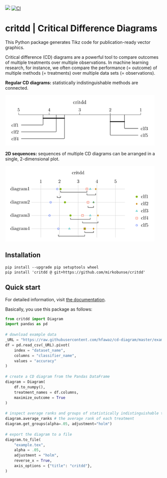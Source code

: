 [![](https://img.shields.io/badge/docs-stable-blue.svg)](https://mirkobunse.github.io/critdd)
[![CI](https://github.com/mirkobunse/critdd/workflows/CI/badge.svg)](https://github.com/mirkobunse/critdd/actions)


# critdd | Critical Difference Diagrams

This Python package generates Tikz code for publication-ready vector graphics.

Critical difference (CD) diagrams are a powerful tool to compare outcomes of multiple treatments over multiple observations. In machine learning research, for instance, we often compare the performance (= outcome) of multiple methods (= treatments) over multiple data sets (= observations).

**Regular CD diagrams:** statistically indistinguishable methods are connected.

<img alt="docs/source/example.svg" src="docs/source/example.svg" width="480">

**2D sequences:** sequences of multiple CD diagrams can be arranged in a single, 2-dimensional plot.

<img alt="docs/source/2d_example.svg" src="docs/source/2d_example.svg" width="480">


## Installation

```
pip install --upgrade pip setuptools wheel
pip install 'critdd @ git+https://github.com/mirkobunse/critdd'
```


## Quick start

For detailed information, visit [the documentation](https://mirkobunse.github.io/critdd).

Basically, you use this package as follows:

```python
from critdd import Diagram
import pandas as pd

# download example data
_URL = "https://raw.githubusercontent.com/hfawaz/cd-diagram/master/example.csv"
df = pd.read_csv(_URL).pivot(
    index = "dataset_name",
    columns = "classifier_name",
    values = "accuracy"
)

# create a CD diagram from the Pandas DataFrame
diagram = Diagram(
    df.to_numpy(),
    treatment_names = df.columns,
    maximize_outcome = True
)

# inspect average ranks and groups of statistically indistinguishable treatments
diagram.average_ranks # the average rank of each treatment
diagram.get_groups(alpha=.05, adjustment="holm")

# export the diagram to a file
diagram.to_file(
    "example.tex",
    alpha = .05,
    adjustment = "holm",
    reverse_x = True,
    axis_options = {"title": "critdd"},
)
```
